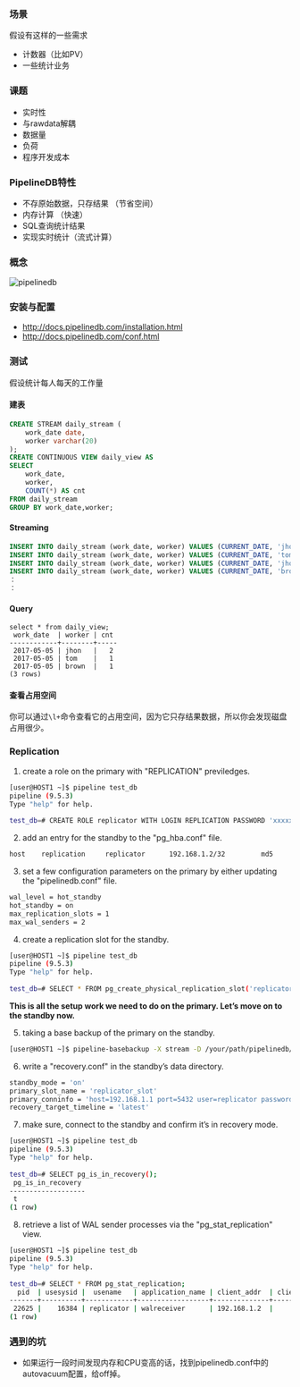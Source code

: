 ### 场景
假设有这样的一些需求
* 计数器（比如PV）
* 一些统计业务

### 课题
* 实时性
* 与rawdata解耦
* 数据量
* 负荷
* 程序开发成本

### PipelineDB特性
* 不存原始数据，只存结果 （节省空间）
* 内存计算 （快速）
* SQL查询统计结果
* 实现实时统计（流式计算）

### 概念
![pipelinedb](https://cloud.githubusercontent.com/assets/6111081/25738378/4d1d77b8-31af-11e7-897e-e78030f2136c.png)

### 安装与配置
* http://docs.pipelinedb.com/installation.html
* http://docs.pipelinedb.com/conf.html

### 测试
假设统计每人每天的工作量

#### 建表
```sql
CREATE STREAM daily_stream (
    work_date date,
    worker varchar(20)
);
CREATE CONTINUOUS VIEW daily_view AS
SELECT
    work_date,
    worker,
    COUNT(*) AS cnt
FROM daily_stream
GROUP BY work_date,worker;
```

#### Streaming
```sql
INSERT INTO daily_stream (work_date, worker) VALUES (CURRENT_DATE, 'jhon');
INSERT INTO daily_stream (work_date, worker) VALUES (CURRENT_DATE, 'tom');
INSERT INTO daily_stream (work_date, worker) VALUES (CURRENT_DATE, 'jhon');
INSERT INTO daily_stream (work_date, worker) VALUES (CURRENT_DATE, 'brown');
：
：
```

#### Query
```
select * from daily_view;
 work_date  | worker | cnt 
------------+--------+-----
 2017-05-05 | jhon   |   2
 2017-05-05 | tom    |   1
 2017-05-05 | brown  |   1
(3 rows)
```

#### 查看占用空间
你可以通过`\l+`命令查看它的占用空间，因为它只存结果数据，所以你会发现磁盘占用很少。

### Replication

1. create a role on the primary with "REPLICATION" previledges.

```sh
[user@HOST1 ~]$ pipeline test_db
pipeline (9.5.3)
Type "help" for help.
 
test_db=# CREATE ROLE replicator WITH LOGIN REPLICATION PASSWORD 'xxxxxx';
```

2. add an entry for the standby to the "pg_hba.conf" file.

```sh
host    replication     replicator      192.168.1.2/32         md5
```

3. set a few configuration parameters on the primary by either updating the "pipelinedb.conf" file.

```sh
wal_level = hot_standby
hot_standby = on
max_replication_slots = 1
max_wal_senders = 2 
```

4. create a replication slot for the standby.

```sh
[user@HOST1 ~]$ pipeline test_db
pipeline (9.5.3)
Type "help" for help.
 
test_db=# SELECT * FROM pg_create_physical_replication_slot('replicator_slot');
```

**This is all the setup work we need to do on the primary. Let’s move on to the standby now.**

5. taking a base backup of the primary on the standby.

```sh
[user@HOST1 ~]$ pipeline-basebackup -X stream -D /your/path/pipelinedb/data -h 192.168.1.2 -p 5432 -U replicator
```

6. write a "recovery.conf" in the standby’s data directory.

```sh
standby_mode = 'on'
primary_slot_name = 'replicator_slot'
primary_conninfo = 'host=192.168.1.1 port=5432 user=replicator password=xxxxxx'
recovery_target_timeline = 'latest'
```

7. make sure, connect to the standby and confirm it’s in recovery mode.

```sh
[user@HOST1 ~]$ pipeline test_db
pipeline (9.5.3)
Type "help" for help.
 
test_db=# SELECT pg_is_in_recovery();
 pg_is_in_recovery
-------------------
 t
(1 row)
```

8. retrieve a list of WAL sender processes via the "pg_stat_replication" view.

```sh
[user@HOST1 ~]$ pipeline test_db
pipeline (9.5.3)
Type "help" for help.
 
test_db=# SELECT * FROM pg_stat_replication;
  pid  | usesysid |  usename   | application_name | client_addr  | client_hostname | client_port |         backend_start         | backend_xmin |   state   | sent_location | write_location | flush_location | replay_location | sync_priority | sync_state
-------+----------+------------+------------------+--------------+-----------------+-------------+-------------------------------+--------------+-----------+---------------+----------------+----------------+-----------------+---------------+------------
 22625 |    16384 | replicator | walreceiver      | 192.168.1.2  |                 |       58904 | 2016-07-02 18:55:28.472062+09 |              | streaming | 0/1C8E9D58    | 0/1C8E9D58     | 0/1C8E9D58     | 0/1C8E9A60      |             0 | async
(1 row)
```

### 遇到的坑
* 如果运行一段时间发现内存和CPU变高的话，找到pipelinedb.conf中的autovacuum配置，给off掉。
